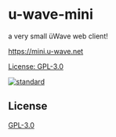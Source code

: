 # u-wave-mini

a very small üWave web client!

https://mini.u-wave.net

[License: GPL-3.0](#license)

[![standard][standard-image]][standard-url]

[standard-image]: https://img.shields.io/badge/code%20style-standard-brightgreen.svg?style=flat-square
[standard-url]: http://npm.im/standard

## License

[GPL-3.0](LICENSE.md)
